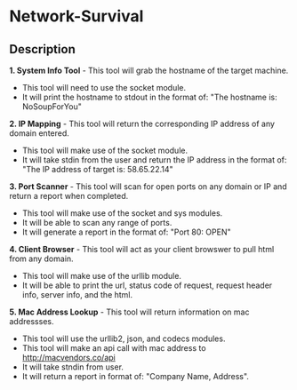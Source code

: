 # Network-Survival
## Description

**1. System Info Tool** - This tool will grab the hostname of the target machine.
  - This tool will need to use the socket module.
  - It will print the hostname to stdout in the format of: "The hostname is: NoSoupForYou"

**2. IP Mapping** - This tool will return the corresponding IP address of any domain entered.
  - This tool will make use of the socket module.
  - It will take stdin from the user and return the IP address in the format of: "The IP address of target is: 58.65.22.14"
    
**3. Port Scanner** - This tool will scan for open ports on any domain or IP and return a report when completed.
 - This tool will make use of the socket and sys modules.
 - It will be able to scan any range of ports.
 - It will generate a report in the format of: "Port 80: OPEN"
 
**4. Client Browser** - This tool will act as your client browswer to pull html from any domain.
  - This tool will make use of the urllib module.
  - It will be able to print the url, status code of request, request header info, server info, and the html.
      
**5. Mac Address Lookup** - This tool will return information on mac addressses.
  - This tool will use the urllib2, json, and codecs modules.
  - This tool will make an api call with mac address to http://macvendors.co/api
  - It will take stndin from user.
  - It will return a report in format of: "Company Name, Address".
  
